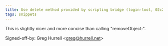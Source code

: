 ```yaml
---
title: Use delete method provided by scripting bridge (login-tool, 02c231f)
tags: snippets
---
```


This is slightly nicer and more concise than calling "removeObject:".

Signed-off-by: Greg Hurrell &lt;greg@hurrell.net&gt;
